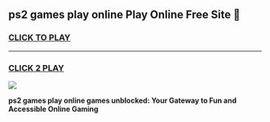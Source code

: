 
## ps2 games play online Play Online Free Site 👋
<h3>
<a href="https://download.freeplayer.one?title=ps2_games_play_online&ref=21F">CLICK TO PLAY</a></h3>
<hr>

<h3>
<a href="https://download.freeplayer.one?title=ps2_games_play_online&ref=21F">CLICK 2 PLAY</a>
  
</h3>

<a href="https://download.freeplayer.one?title=ps2_games_play_online&ref=21F"><img src="https://cdnb.artstation.com/p/assets/images/images/032/539/853/original/anto-thomas-button-gif.gif"></a>


**ps2 games play online games unblocked: Your Gateway to Fun and Accessible Online Gaming**
